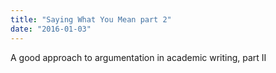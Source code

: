 ```yaml
---
title: "Saying What You Mean part 2"
date: "2016-01-03"
---
```


A good approach to argumentation in academic writing, part II
